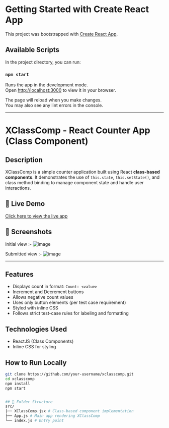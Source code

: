 # Getting Started with Create React App

This project was bootstrapped with [Create React App](https://github.com/facebook/create-react-app).

## Available Scripts

In the project directory, you can run:

### `npm start`

Runs the app in the development mode.\
Open [http://localhost:3000](http://localhost:3000) to view it in your browser.

The page will reload when you make changes.\
You may also see any lint errors in the console.

--------------------------------------------------------------------------------------------------------------------------




# XClassComp - React Counter App (Class Component)

## Description
XClassComp is a simple counter application built using React **class-based components**. It demonstrates the use of `this.state`, `this.setState()`, and class method binding to manage component state and handle user interactions.



## 🔗 Live Demo
[Click here to view the live app](https://xclasscomp-hwj122qfa-kanishkas-projects-95e27a37.vercel.app/)



## 📸 Screenshots

Initial view :- 
![image](https://github.com/user-attachments/assets/bcdab1e9-74b1-44a9-b309-c4fb46d53f76)

Submitted view :-
![image](https://github.com/user-attachments/assets/cb854954-93d9-42fb-b03f-721b759573a0)




---

## Features
- Displays count in format: `Count: <value>`
- Increment and Decrement buttons
- Allows negative count values
- Uses only button elements (per test case requirement)
- Styled with inline CSS
- Follows strict test-case rules for labeling and formatting

## Technologies Used
- ReactJS (Class Components)
- Inline CSS for styling

## How to Run Locally
```bash
git clone https://github.com/your-username/xclasscomp.git
cd xclasscomp
npm install
npm start


## 📂 Folder Structure
src/
├── XClassComp.jsx # Class-based component implementation
├── App.js # Main app rendering XClassComp
└── index.js # Entry point



